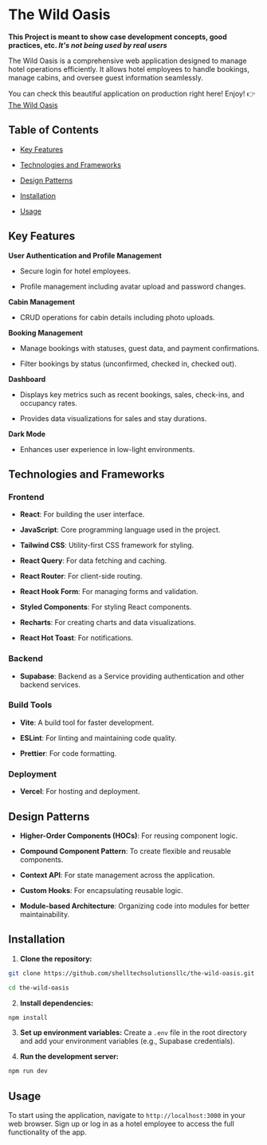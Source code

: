 # The Wild Oasis

**This Project is meant to show case development concepts, good practices, etc. _It's not being used by real users_**

The Wild Oasis is a comprehensive web application designed to manage hotel operations efficiently. It allows hotel employees to handle bookings, manage cabins, and oversee guest information seamlessly.

You can check this beautiful application on production right here! Enjoy!
👉 [The Wild Oasis](https://the-wild-oasis-by-sts-llc.vercel.app)

## Table of Contents

- [Key Features](#key-features)

- [Technologies and Frameworks](#technologies-and-frameworks)

- [Design Patterns](#design-patterns)

- [Installation](#installation)

- [Usage](#usage)

## Key Features

**User Authentication and Profile Management**

- Secure login for hotel employees.

- Profile management including avatar upload and password changes.

**Cabin Management**

- CRUD operations for cabin details including photo uploads.

**Booking Management**

- Manage bookings with statuses, guest data, and payment confirmations.

- Filter bookings by status (unconfirmed, checked in, checked out).

**Dashboard**

- Displays key metrics such as recent bookings, sales, check-ins, and occupancy rates.

- Provides data visualizations for sales and stay durations.

**Dark Mode**

- Enhances user experience in low-light environments.

## Technologies and Frameworks

### Frontend

- **React**: For building the user interface.

- **JavaScript**: Core programming language used in the project.

- **Tailwind CSS**: Utility-first CSS framework for styling.

- **React Query**: For data fetching and caching.

- **React Router**: For client-side routing.

- **React Hook Form**: For managing forms and validation.

- **Styled Components**: For styling React components.

- **Recharts**: For creating charts and data visualizations.

- **React Hot Toast**: For notifications.

### Backend

- **Supabase**: Backend as a Service providing authentication and other backend services.

### Build Tools

- **Vite**: A build tool for faster development.

- **ESLint**: For linting and maintaining code quality.

- **Prettier**: For code formatting.

### Deployment

- **Vercel**: For hosting and deployment.

## Design Patterns

- **Higher-Order Components (HOCs)**: For reusing component logic.

- **Compound Component Pattern**: To create flexible and reusable components.

- **Context API**: For state management across the application.

- **Custom Hooks**: For encapsulating reusable logic.

- **Module-based Architecture**: Organizing code into modules for better maintainability.

## Installation

1.  **Clone the repository:**

```bash
git clone https://github.com/shelltechsolutionsllc/the-wild-oasis.git

cd the-wild-oasis
```

2.  **Install dependencies:**

```bash
npm install
```

3.  **Set up environment variables:** Create a `.env` file in the root directory and add your environment variables (e.g., Supabase credentials).

4.  **Run the development server:**

```bash
npm run dev
```

## Usage

To start using the application, navigate to `http://localhost:3000` in your web browser. Sign up or log in as a hotel employee to access the full functionality of the app.
